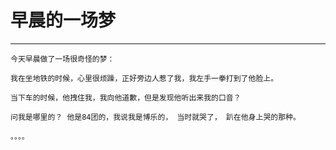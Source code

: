 # 早晨的一场梦
---
    今天早晨做了一场很奇怪的梦：    

    我在坐地铁的时候，心里很烦躁，正好旁边人惹了我，我左手一拳打到了他脸上。    

    当下车的时候，他拽住我，我向他道歉，但是发现他听出来我的口音？   

    问我是哪里的？ 他是84团的，我说我是博乐的， 当时就哭了， 趴在他身上哭的那种。  

    。。。。
